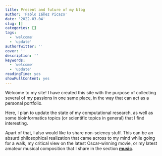 ```yaml
---
title: Present and future of my blog
author: 'Pablo Iáñez Picazo'
date: '2022-03-04'
slug: []
categories: []
tags:
  - 'welcome'
  - 'update'
authorTwitter: ''
cover: ''
description: ''
keywords:
  - 'welcome'
  - 'update'
readingTime: yes
showFullContent: yes
---
```



Welcome to my site! I have created this site with the purpose of collecting several of my passions in one same place, in the way that can act as a personal portfolio.

Here, I plan to update the state of my computational research, as well as some bioinformatics topics (or scientific topics in general) that I find interesting.

Apart of that, I also would like to share non-sciency stuff. This can be an absurd philosophical realization that came across to my mind while going for a walk, my critical view on the latest Oscar-winning movie, or my latest amateur musical composition that I share in the section [**music**](/music).
